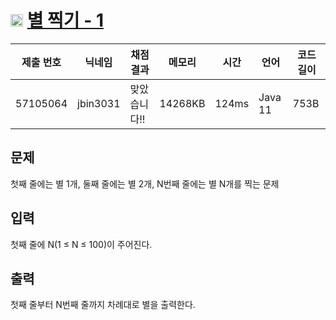 # <img width="20px"  src="https://d2gd6pc034wcta.cloudfront.net/tier/1.svg" class="solvedac-tier"> [별 찍기 - 1](https://www.acmicpc.net/problem/2438) 

| 제출 번호 | 닉네임 | 채점 결과 | 메모리 | 시간 | 언어 | 코드 길이 |
|---|---|---|---|---|---|---|
|57105064|jbin3031|맞았습니다!! |14268KB|124ms|Java 11|753B|

## 문제
<p>첫째 줄에는 별 1개, 둘째 줄에는 별 2개, N번째 줄에는 별 N개를 찍는 문제</p>

## 입력
<p>첫째 줄에 N(1 ≤ N ≤ 100)이 주어진다.</p>

## 출력
<p>첫째 줄부터 N번째 줄까지 차례대로 별을 출력한다.</p>


